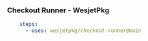 ### Checkout Runner - WesjetPkg

```yml
    steps:
      - uses: wesjetpkg/checkout-runner@main
```
